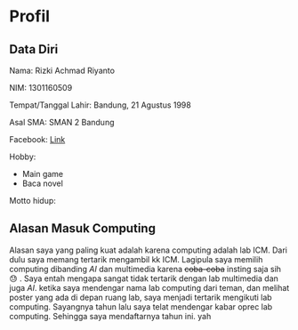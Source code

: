 # Profil

## Data Diri

Nama: Rizki Achmad Riyanto

NIM: 1301160509

Tempat/Tanggal Lahir: Bandung, 21 Agustus 1998

Asal SMA: SMAN 2 Bandung

Facebook: [Link](https://www.facebook.com/rizki.a.riyanto.18)

Hobby:
- Main game
- Baca novel

Motto hidup:

## Alasan Masuk Computing

Alasan saya yang paling kuat adalah karena computing adalah lab ICM. Dari dulu saya memang tertarik mengambil kk ICM. Lagipula saya memilih computing dibanding *AI* dan multimedia karena ~~coba-coba~~ insting saja sih :sweat: . Saya entah mengapa sangat tidak tertarik dengan lab multimedia dan juga *AI*. ketika saya mendengar nama lab computing dari teman, dan melihat poster yang ada di depan ruang lab, saya menjadi tertarik mengikuti lab computing. Sayangnya tahun lalu saya telat mendengar kabar oprec lab computing. Sehingga saya mendaftarnya tahun ini. yah
